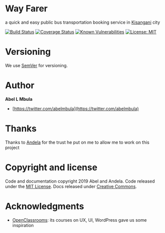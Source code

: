 # Way Farer
a quick and easy public bus transportation booking service in [Kisangani](https://fr.wikipedia.org/wiki/Kisangani) city

[![Build Status](https://travis-ci.com/Bam92/wayFarer.svg?branch=develop)](https://travis-ci.com/Bam92/wayFarer)
[![Coverage Status](https://coveralls.io/repos/github/Bam92/wayFarer/badge.svg?branch=develop)](https://coveralls.io/github/Bam92/wayFarer?branch=develop)
[![Known Vulnerabilities](https://snyk.io/test/github/Bam92/wayFarer/develop/badge.svg)](https://snyk.io/test/github/Bam92/wayFarer/develop)
[![License: MIT](https://img.shields.io/badge/License-MIT-yellow.svg)](https://opensource.org/licenses/MIT)

# Versioning
We use [SemVer](http://semver.org/) for versioning.

# Author
**Abel L Mbula**
 * [https://twitter.com/abelmbula](https://twitter.com/abelmbula)

# Thanks
Thanks to [Andela](www.andela.com) for the trust he put on me to allow me to work on this project

# Copyright and license
Code and documentation copyright 2019 Abel and Andela. Code released under the [MIT License](https://github.com/twbs/bootstrap/blob/master/LICENSE). Docs released under [Creative Commons](https://github.com/twbs/bootstrap/blob/master/docs/LICENSE).

# Acknowledgments
* [OpenClassrooms](www.openclassrooms.com): its courses on UX, UI, WordPress gave us some inspiration

